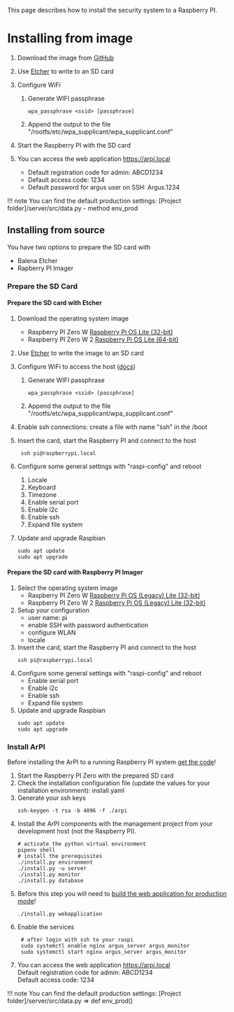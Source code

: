 This page describes how to install the security system to a Raspberry PI.

# Installing from image

1. Download the image from [GitHub](https://github.com/ArPIHomeSecurity/arpi_management/releases/)
2. Use [Etcher](https://www.balena.io/etcher/) to write to an SD card
3. Configure WiFi
    1. Generate WIFI passphrase
        ```
        wpa_passphrase <ssid> [passphrase]
        ```
    2. Append the output to the file "/rootfs/etc/wpa_supplicant/wpa_supplicant.conf"

4. Start the Raspberry PI with the SD card
5. You can access the web application https://arpi.local
   * Default registration code for admin: ABCD1234
   * Default access code: 1234
   * Default password for argus user on SSH: Argus.1234

!!! note
    You can find the default production settings: [Project folder]/server/src/data.py - method env_prod


## Installing from source

You have two options to prepare the SD card with

* Balena Etcher
* Rapberry PI Imager


### Prepare the SD Card
#### Prepare the SD card with **Etcher**

1. Download the operating system image
    * Raspberry PI Zero W [Raspberry Pi OS Lite (32-bit)](https://www.raspberrypi.org/software/operating-systems/)
    * Raspberry PI Zero W 2 [Raspberry Pi OS Lite (64-bit)](https://www.raspberrypi.org/software/operating-systems/)
2. Use [Etcher](https://www.balena.io/etcher/) to write the image to an SD card
3. Configure WiFi to access the host ([docs](https://www.raspberrypi.org/documentation/configuration/wireless/wireless-cli.md))
    1. Generate WIFI passphrase
        ```
        wpa_passphrase <ssid> [passphrase]
        ```
    2. Append the output to the file "/rootfs/etc/wpa_supplicant/wpa_supplicant.conf"

4. Enable ssh connections: create a file with name "ssh" in the /boot
5. Insert the card, start the Raspberry PI and connect to the host

        ssh pi@raspberrypi.local

6. Configure some general settings with "raspi-config" and reboot
    1. Locale
    2. Keyboard
    3. Timezone
    4. Enable serial port
    5. Enable i2c
    6. Enable ssh
    7. Expand file system
7. Update and upgrade Raspbian
    ```
    sudo apt update
    sudo apt upgrade
    ```

#### Prepare the SD card with **Raspberry PI Imager**

1. Select the operating system image
    * Raspberry PI Zero W [Raspberry Pi OS (Legacy) Lite (32-bit)](https://www.raspberrypi.org/software/operating-systems/)
    * Raspberry PI Zero W 2 [Raspberry Pi OS (Legacy) Lite (32-bit)](https://www.raspberrypi.org/software/operating-systems/)
2. Setup your configuration
    * user name: pi
    * enable SSH with password authentication
    * configure WLAN
    * locale
3. Insert the card, start the Raspberry PI and connect to the host
    ```
    ssh pi@raspberrypi.local
    ```
4. Configure some general settings with "raspi-config" and reboot
    * Enable serial port
    * Enable i2c
    * Enable ssh
    * Expand file system
5. Update and upgrade Raspbian
    ```
    sudo apt update
    sudo apt upgrade
    ```


### Install ArPI

Before installing the ArPI to a running Raspberry PI system [get the code](index.md#getting-the-code)!

1. Start the Raspberry PI Zero with the prepared SD card
2. Check the installation configuration file (update the values for your installation environment): install.yaml
3. Generate your ssh keys
    ```
    ssh-keygen -t rsa -b 4096 -f ./arpi
    ```
4. Install the ArPI components with the management project from your development host (not the Raspberry PI).
    ```
    # activate the python virtual environment
    pipenv shell
    # install the prerequisites
    ./install.py environment
    ./install.py -u server
    ./install.py monitor
    ./install.py database
    ```
5. Before this step you will need to [build the web application for production mode](web_application.md#production_1)!
    ```
    ./install.py webapplication
    ```
6. Enable the services
   ```
    # after login with ssh to your raspi
    sudo systemctl enable nginx argus_server argus_monitor
    sudo systemctl start nginx argus_server argus_monitor
    ```
7. You can access the web application https://arpi.local  
Default registration code for admin: ABCD1234  
Default access code: 1234

!!! note
    You can find the default production settings: [Project folder]/server/src/data.py => def env_prod()
